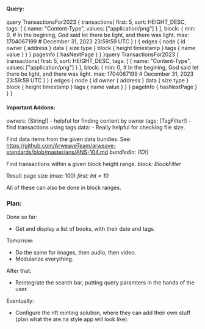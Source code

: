 #### Query: 

query TransactionsFor2023 {
  transactions(
    first: 5,
    sort: HEIGHT_DESC,
    tags: [
      { name: "Content-Type", values: ["application/png"] }
    ],
    block: {
      min: 0,  # In the begining, God said let there be light, and there was light.
      max: 1704067199   # December 31, 2023 23:59:59 UTC
    }
  ) {
    edges {
      node {
        id
        owner {
          address
        }
        data {
          size
          type
        }
        block {
          height
          timestamp
        }
        tags {
          name
          value
        }
      }
    }
    pageInfo {
      hasNextPage
    }
  }
}query TransactionsFor2023 {
  transactions(
    first: 5,
    sort: HEIGHT_DESC,
    tags: [
      { name: "Content-Type", values: ["application/png"] }
    ],
    block: {
      min: 0,  # In the begining, God said let there be light, and there was light.
      max: 1704067199   # December 31, 2023 23:59:59 UTC
    }
  ) {
    edges {
      node {
        id
        owner {
          address
        }
        data {
          size
          type
        }
        block {
          height
          timestamp
        }
        tags {
          name
          value
        }
      }
    }
    pageInfo {
      hasNextPage
    }
  }
}


#### Important Addons: 

owners: [String!] - helpful for finding content by owner
tags: [TagFilter!] - find transactions using tags 
data: - Really helpful for checking file size.

Find data items from the given data bundles.
See: https://github.com/ArweaveTeam/arweave-standards/blob/master/ans/ANS-104.md
*bundledIn: [ID!]*

Find transactions within a given block height range.
*block: BlockFilter*

Result page size (max: 100)
*first: Int = 10*

All of these can also be done in block ranges.





### Plan:

Done so far:
- Get and display a list of books, with their date and tags.

Tomorrow:
- Do the same for images, then audio, then video.
- Modularize everything.

After that:
- Reintegrate the search bar, putting query paramters in the hands of the user.

Eventually:
- Configure the nft minting solution, where they can add their own stuff (plan what the are.na style app will look like).